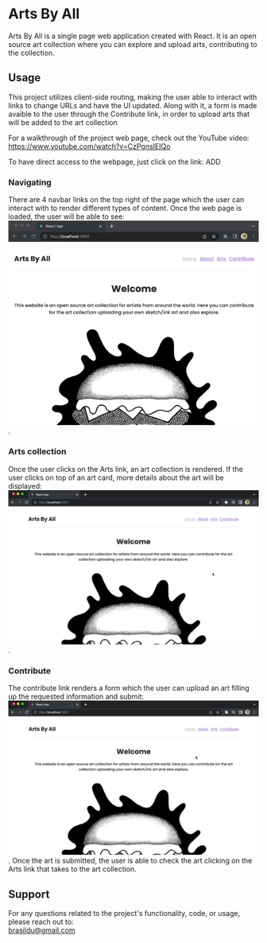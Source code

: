 # Arts By All

Arts By All is a single page web application created with React. It is an open source art collection where you can explore and upload arts, contributing to the collection.

## Usage
This project utilizes client-side routing, making the user able to interact with links to change URLs and have the UI updated. Along with it, a form is made avaible to the user through the Contribute link, in order to upload arts that will be added to the art collection
  
For a walkthrough of the project web page, check out the YouTube video:
https://www.youtube.com/watch?v=CzPgnsIEIQo

To have direct access to the webpage, just click on the link:
ADD
  
### Navigating
There are 4 navbar links on the top right of the page which the user can interact with to render different types of content. Once the web page is loaded, the user will be able to see:  
![](home.gif).  

### Arts collection
Once the user clicks on the Arts link, an art collection is rendered. If the user clicks on top of an art card, more details about the art will be displayed:
![](arts.gif). 

### Contribute
The contribute link renders a form which the user can upload an art filling up the requested information and submit:  
![](contribute.gif). 
Once the art is submitted, the user is able to check the art clicking on the Arts link that takes to the art collection.  

## Support
For any questions related to the project's functionality, code, or usage, please reach out to:  
brasildu@gmail.com
